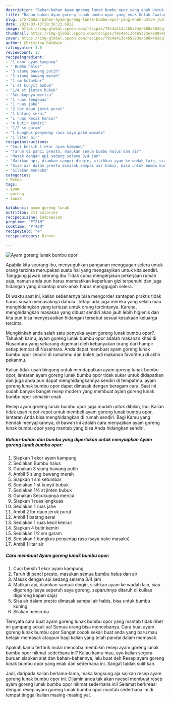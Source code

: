 ```yaml
---
description: "Bahan-bahan Ayam goreng lunak bumbu opor yang enak Untuk Jualan"
title: "Bahan-bahan Ayam goreng lunak bumbu opor yang enak Untuk Jualan"
slug: 275-bahan-bahan-ayam-goreng-lunak-bumbu-opor-yang-enak-untuk-jualan
date: 2021-03-13T20:30:23.692Z
image: https://img-global.cpcdn.com/recipes/79c4a413c465a23e/680x482cq70/ayam-goreng-lunak-bumbu-opor-foto-resep-utama.jpg
thumbnail: https://img-global.cpcdn.com/recipes/79c4a413c465a23e/680x482cq70/ayam-goreng-lunak-bumbu-opor-foto-resep-utama.jpg
cover: https://img-global.cpcdn.com/recipes/79c4a413c465a23e/680x482cq70/ayam-goreng-lunak-bumbu-opor-foto-resep-utama.jpg
author: Christina Baldwin
ratingvalue: 3.6
reviewcount: 13
recipeingredient:
- "1 ekor ayam kampung"
- " Bumbu halus"
- "3 siung bawang putih"
- "5 siung bawang merah"
- "1 sm ketumbar"
- "1 st kunyit bubuk"
- "1/4 st jinten bubuk"
- "Secukupnya merica"
- "1 ruas lengkuas"
- "1 ruas jahe"
- "2 lbr daun jeruk purut"
- "1 batang serai"
- "1 ruas kecil kencur"
- "4 butir kemiri"
- "1/2 sm garam"
- "1 bungkus penyedap rasa saya pake masako"
- "1 liter air"
recipeinstructions:
- "Cuci bersih 1 ekor ayam kampung"
- "Taruh di panci presto, masukan semua bumbu halus dan air"
- "Masak dengan api sedang selama 3/4 jam"
- "Matikan api, diamkan sampai dingin, sisihkan ayam ke wadah lain, siap digoreng (saya separuh saya goreng, separuhnya ditaruh di kulkas digoreng kapan saja)"
- "Sisa air dalam presto dimasak sampai air habis, bisa untuk bumbu kuning"
- "Silakan mencoba"
categories:
- Resep
tags:
- ayam
- goreng
- lunak

katakunci: ayam goreng lunak 
nutrition: 211 calories
recipecuisine: Indonesian
preptime: "PT21M"
cooktime: "PT42M"
recipeyield: "4"
recipecategory: Dinner

---
```



![Ayam goreng lunak bumbu opor](https://img-global.cpcdn.com/recipes/79c4a413c465a23e/680x482cq70/ayam-goreng-lunak-bumbu-opor-foto-resep-utama.jpg)

Apabila kita seorang ibu, menyuguhkan panganan menggugah selera untuk orang tercinta merupakan suatu hal yang mengasyikan untuk kita sendiri. Tanggung jawab seorang ibu Tidak cuma mengerjakan pekerjaan rumah saja, namun anda pun harus memastikan keperluan gizi terpenuhi dan juga hidangan yang disantap anak-anak harus menggugah selera.

Di waktu  saat ini, kalian sebenarnya bisa mengorder santapan praktis tidak harus susah memasaknya dahulu. Tetapi ada juga mereka yang selalu mau menghidangkan yang terlezat untuk orang tercintanya. Karena, menghidangkan masakan yang dibuat sendiri akan jauh lebih higienis dan kita pun bisa menyesuaikan hidangan tersebut sesuai kesukaan keluarga tercinta. 



Mungkinkah anda salah satu penyuka ayam goreng lunak bumbu opor?. Tahukah kamu, ayam goreng lunak bumbu opor adalah makanan khas di Nusantara yang sekarang digemari oleh kebanyakan orang dari hampir setiap tempat di Nusantara. Anda dapat membuat ayam goreng lunak bumbu opor sendiri di rumahmu dan boleh jadi makanan favoritmu di akhir pekanmu.

Kalian tidak usah bingung untuk mendapatkan ayam goreng lunak bumbu opor, lantaran ayam goreng lunak bumbu opor tidak sukar untuk didapatkan dan juga anda pun dapat menghidangkannya sendiri di tempatmu. ayam goreng lunak bumbu opor dapat dimasak dengan beragam cara. Saat ini sudah banyak banget resep modern yang membuat ayam goreng lunak bumbu opor semakin enak.

Resep ayam goreng lunak bumbu opor juga mudah untuk dibikin, lho. Kalian tidak usah repot-repot untuk membeli ayam goreng lunak bumbu opor, lantaran Anda bisa menghidangkan di rumah sendiri. Bagi Kamu yang hendak menyajikannya, di bawah ini adalah cara menyajikan ayam goreng lunak bumbu opor yang mantab yang bisa Anda hidangkan sendiri.

<!--inarticleads1-->

##### Bahan-bahan dan bumbu yang diperlukan untuk menyiapkan Ayam goreng lunak bumbu opor:

1. Siapkan 1 ekor ayam kampung
1. Sediakan  Bumbu halus
1. Gunakan 3 siung bawang putih
1. Ambil 5 siung bawang merah
1. Siapkan 1 sm ketumbar
1. Sediakan 1 st kunyit bubuk
1. Sediakan 1/4 st jinten bubuk
1. Gunakan Secukupnya merica
1. Siapkan 1 ruas lengkuas
1. Sediakan 1 ruas jahe
1. Ambil 2 lbr daun jeruk purut
1. Ambil 1 batang serai
1. Sediakan 1 ruas kecil kencur
1. Siapkan 4 butir kemiri
1. Sediakan 1/2 sm garam
1. Sediakan 1 bungkus penyedap rasa (saya pake masako)
1. Ambil 1 liter air




<!--inarticleads2-->

##### Cara membuat Ayam goreng lunak bumbu opor:

1. Cuci bersih 1 ekor ayam kampung
1. Taruh di panci presto, masukan semua bumbu halus dan air
1. Masak dengan api sedang selama 3/4 jam
1. Matikan api, diamkan sampai dingin, sisihkan ayam ke wadah lain, siap digoreng (saya separuh saya goreng, separuhnya ditaruh di kulkas digoreng kapan saja)
1. Sisa air dalam presto dimasak sampai air habis, bisa untuk bumbu kuning
1. Silakan mencoba




Ternyata cara buat ayam goreng lunak bumbu opor yang mantab tidak ribet ini gampang sekali ya! Semua orang bisa mencobanya. Cara buat ayam goreng lunak bumbu opor Sangat cocok sekali buat anda yang baru mau belajar memasak ataupun bagi kalian yang telah pandai dalam memasak.

Apakah kamu tertarik mulai mencoba membikin resep ayam goreng lunak bumbu opor nikmat sederhana ini? Kalau kamu mau, ayo kalian segera buruan siapkan alat dan bahan-bahannya, lalu buat deh Resep ayam goreng lunak bumbu opor yang enak dan sederhana ini. Sangat taidak sulit kan. 

Jadi, daripada kalian berlama-lama, maka langsung aja sajikan resep ayam goreng lunak bumbu opor ini. Dijamin anda tak akan nyesel membuat resep ayam goreng lunak bumbu opor nikmat sederhana ini! Selamat berkreasi dengan resep ayam goreng lunak bumbu opor mantab sederhana ini di tempat tinggal kalian masing-masing,ya!.

